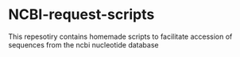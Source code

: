 # NCBI-request-scripts
This repesotiry contains homemade scripts to facilitate accession of sequences from the ncbi nucleotide database
